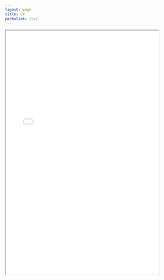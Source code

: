```yaml
---
layout: page
title: CV
permalink: /cv/
---
```


<iframe src="{{ site.url }}/docs/cv.pdf" width="100%" height="800em"></iframe>
